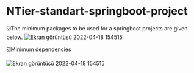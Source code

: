 # NTier-standart-springboot-project

☑️The minimum packages to be used for a springboot projects are given below.
![Ekran görüntüsü 2022-04-18 154515](https://user-images.githubusercontent.com/75884873/163811597-27e3f811-3d6b-4c3c-bcf6-2c4789d0018a.png)


☑️Minimum dependencies

![Ekran görüntüsü 2022-04-18 154515](https://user-images.githubusercontent.com/75884873/163811517-e53bbfd2-20fc-4c14-a0e2-63eb64ae9a0a.png)

